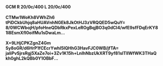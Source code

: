 #### GCM R 20/0c/400 L 20/0c/400
**CTMw1WoKh8VWhZh6**<br/>**tPiDCkbUhjq8aHUAVnhNGEk8JkOtHJ3zVRQQED5wQuY=**<br/>**8/0WCWbojH/pfoHneQDbRkxPexLeROgBqjBO3q0dCI4/wfE9sfFDqErKY81l8EsmXfI0oifMu1sDwaLm...**<br/><br/>
**X+9LHjCPKZgnZ4Gm**<br/>**Sy8oGR/d6HrP1fCEcrYwhI5lQHhG3HavFJC0WB/jfTA=**<br/>**jaIiPvSjrsRgj5XaZe7oi+3Zv1K15h+LnIhNbzUkXRT9yf81slTllWfWK3THaQkh0ghL2kQBb0Y1OBbF...**